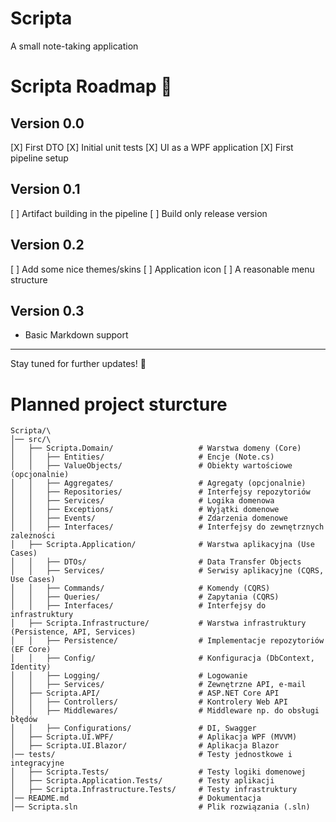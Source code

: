 # Scripta
A small note-taking application

# Scripta Roadmap 🚀

## Version 0.0
[X] First DTO
[X] Initial unit tests
[X] UI as a WPF application
[X] First pipeline setup

## Version 0.1
[ ] Artifact building in the pipeline
[ ] Build only release version

## Version 0.2
[ ] Add some nice themes/skins
[ ] Application icon
[ ] A reasonable menu structure

## Version 0.3
- Basic Markdown support

---

Stay tuned for further updates! 🎯



# Planned project sturcture
```
Scripta/\
│── src/\
│   ├── Scripta.Domain/                   # Warstwa domeny (Core)
│   │   ├── Entities/                     # Encje (Note.cs)
│   │   ├── ValueObjects/                 # Obiekty wartościowe (opcjonalnie)
│   │   ├── Aggregates/                   # Agregaty (opcjonalnie)
│   │   ├── Repositories/                 # Interfejsy repozytoriów
│   │   ├── Services/                     # Logika domenowa
│   │   ├── Exceptions/                   # Wyjątki domenowe
│   │   ├── Events/                       # Zdarzenia domenowe
│   │   ├── Interfaces/                   # Interfejsy do zewnętrznych zależności
│   ├── Scripta.Application/              # Warstwa aplikacyjna (Use Cases)
│   │   ├── DTOs/                         # Data Transfer Objects
│   │   ├── Services/                     # Serwisy aplikacyjne (CQRS, Use Cases)
│   │   ├── Commands/                     # Komendy (CQRS)
│   │   ├── Queries/                      # Zapytania (CQRS)
│   │   ├── Interfaces/                   # Interfejsy do infrastruktury
│   ├── Scripta.Infrastructure/           # Warstwa infrastruktury (Persistence, API, Services)
│   │   ├── Persistence/                  # Implementacje repozytoriów (EF Core)
│   │   ├── Config/                       # Konfiguracja (DbContext, Identity)
│   │   ├── Logging/                      # Logowanie
│   │   ├── Services/                     # Zewnętrzne API, e-mail
│   ├── Scripta.API/                      # ASP.NET Core API
│   │   ├── Controllers/                  # Kontrolery Web API
│   │   ├── Middlewares/                  # Middleware np. do obsługi błędów
│   │   ├── Configurations/               # DI, Swagger
│   ├── Scripta.UI.WPF/                   # Aplikacja WPF (MVVM)
│   ├── Scripta.UI.Blazor/                # Aplikacja Blazor
│── tests/                                # Testy jednostkowe i integracyjne
│   ├── Scripta.Tests/                    # Testy logiki domenowej
│   ├── Scripta.Application.Tests/        # Testy aplikacji
│   ├── Scripta.Infrastructure.Tests/     # Testy infrastruktury
│── README.md                             # Dokumentacja
│── Scripta.sln                           # Plik rozwiązania (.sln)
```

